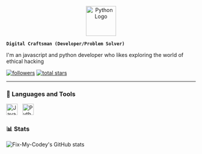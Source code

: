 <p align="center">
   <img src="https://cdn.jsdelivr.net/gh/devicons/devicon/icons/python/python-original.svg" alt="Python Logo" width="80"/>
</p>

**`Digital Craftsman (Developer/Problem Solver)`**


I'm an javascript and python developer who likes exploring the world of ethical hacking

<p align="left">
   <a href="https://github.com/Fix-My-Codey?tab=followers">
      <img alt="followers" title="Follow me on Github" src="https://custom-icon-badges.demolab.com/github/followers/Fix-My-Codey?color=236ad3&labelColor=1155ba&style=for-the-badge&logo=person-add&label=Follow&logoColor=white"/></a>
   <a href="https://github.com/Fix-My-Codey?tab=repositories&sort=stargazers">
      <img alt="total stars" title="Total stars on GitHub" src="https://custom-icon-badges.demolab.com/github/stars/Fix-My-Codey?color=55960c&style=for-the-badge&labelColor=488207&logo=star"/></a>
</p>

---

### 🧰 Languages and Tools

<img align="left" alt="JavaScript" width="30px" style="padding-right:10px;" src="https://cdn.jsdelivr.net/gh/devicons/devicon/icons/javascript/javascript-plain.svg" />
<img align="left" alt="Python" width="30px" style="padding-right:10px;" src="https://cdn.jsdelivr.net/gh/devicons/devicon/icons/python/python-plain.svg" />
<br />

#

### 📊 Stats

![Fix-My-Codey's GitHub stats](https://github-readme-stats.vercel.app/api?username=Fix-My-Codey&show_icons=true&theme=gruvbox)

<!-- ![GitHub Streak](https://streak-stats.demolab.com?user=Fix-My-Codey&theme=gruvbox&border_radius=4.5) -->


#
